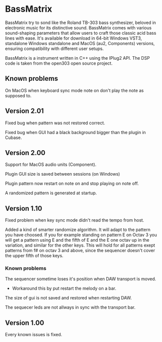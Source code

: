 # BassMatrix

BassMatrix try to sond like the Roland TB-303 bass synthesizer, beloved in electronic music for its distinctive sound. BassMatrix comes with various sound-shaping parameters that allow users to craft those classic acid bass lines with ease. It's available for download in 64-bit Windows VST3, standalone Windows standalone and MacOS (au2, Components) versions, ensuring compatibility with different user setups.

BassMatrix is a instrument written in C++ using the IPlug2 API. The DSP code is taken from the open303 open source project.

## Known problems

On MacOS when keyboard sync mode note on don't play the note as supposed to.

## Version 2.01

Fixed bug when pattern was not restored correct.

Fixed bug when GUI had a black background bigger than the plugin in Cubase.

## Version 2.00

Support for MacOS audio units (Component).

Plugin GUI size is saved between sessions (on Windows)

Plugin pattern now restart on note on and stop playing on note off.

A randomized pattern is generated at startup.

## Version 1.10

Fixed problem when key sync mode didn't read the tempo from host.

Added a kind of smarter randomize algorithm. It will adapt to the pattern you have choosed. If you for
example standing on pattern E on Octav 3 you will get a pattern using E and the fifth of E and the E one octav up
in the variation, and similar for the other keys. This will hold for all patterns exept patterns from f# on octav 3
and above, since the sequencer doesn't cover the upper fifth of those keys.

### Known problems

The sequencer sometime loses it's position when DAW transport is moved.

* Workaround this by put restart the melody on a bar.

The size of gui is not saved and restored when restarting DAW.

The sequecer leds are not allways in sync with the transport bar.

## Version 1.00

Every known issues is fixed.
